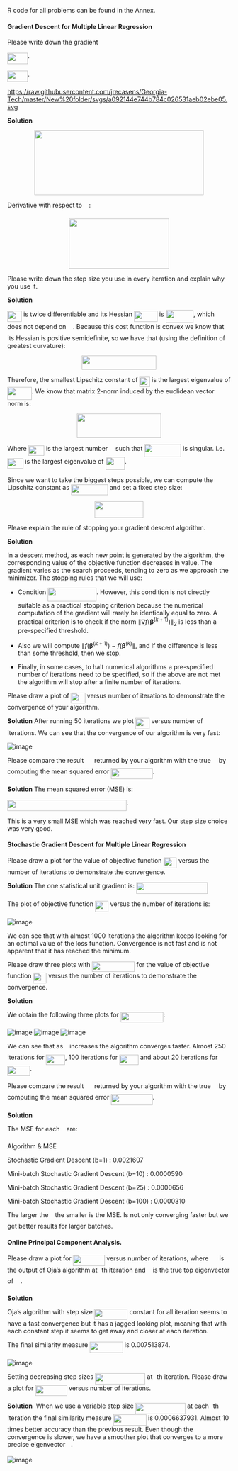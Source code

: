 R code for all problems can be found in the Annex.

#### Gradient Descent for Multiple Linear Regression

Please write down the gradient 

<img src="https://raw.githubusercontent.com/jrecasens/Georgia-Tech/master/New%20folder/svgs/a092144e744b784c026531aeb02ebe05.svg?invert_in_darkmode" align=middle width=46.08219pt height=24.6576pt/>.

<img src="https://raw.githubusercontent.com/jrecasens/Georgia-Tech/master/New%20folder/svgs/a092144e744b784c026531aeb02ebe05.svg?invert_in_darkmode" align=middle width=46.08219pt height=24.6576pt/>.

https://raw.githubusercontent.com/jrecasens/Georgia-Tech/master/New%20folder/svgs/a092144e744b784c026531aeb02ebe05.svg

**Solution**
<p align="center"><img src="https://rawgit.com/jrecasens/Georgia-Tech/master/svgs/3b97788ea3acfd0a3b5f251be3ac14fb.svg?invert_in_darkmode" align=middle width=382.70925pt height=145.89366pt/></p>

            
Derivative with respect to <img src="https://rawgit.com/jrecasens/Georgia-Tech/master/svgs/b40aa6b23d5447452eba56d9bda8960d.svg?invert_in_darkmode" align=middle width=11.40414pt height=22.83105pt/>:

<p align="center"><img src="https://rawgit.com/jrecasens/Georgia-Tech/master/svgs/8695802e37e3bf39ca2f225bddaf221c.svg?invert_in_darkmode" align=middle width=226.3107pt height=112.89366pt/></p>

Please write down the step size you use in every iteration and explain
why you use it.

**Solution**

<img src="https://rawgit.com/jrecasens/Georgia-Tech/master/svgs/19f438a01644cc2d435fe2163d646892.svg?invert_in_darkmode" align=middle width=32.38356pt height=24.6576pt/> is twice differentiable and its Hessian
<img src="https://rawgit.com/jrecasens/Georgia-Tech/master/svgs/a679eb8d25635adc30688f9b6a952db6.svg?invert_in_darkmode" align=middle width=52.68219pt height=24.73119pt/> is
<img src="https://rawgit.com/jrecasens/Georgia-Tech/master/svgs/5044ebeabfb007e62eec3bb9713af741.svg?invert_in_darkmode" align=middle width=62.636145pt height=29.1819pt/>, which does not depend on
<img src="https://rawgit.com/jrecasens/Georgia-Tech/master/svgs/b40aa6b23d5447452eba56d9bda8960d.svg?invert_in_darkmode" align=middle width=11.40414pt height=22.83105pt/>. Because this cost function is convex we know that
its Hessian is positive semidefinite, so we have that (using the
definition of greatest curvature):

<p align="center"><img src="https://rawgit.com/jrecasens/Georgia-Tech/master/svgs/ea235affbbf932987d02785336e08946.svg?invert_in_darkmode" align=middle width=167.0724pt height=32.04366pt/></p>

Therefore, the smallest Lipschitz constant of <img src="https://rawgit.com/jrecasens/Georgia-Tech/master/svgs/5eb3506cf8721a78598195593be1aa9b.svg?invert_in_darkmode" align=middle width=23.51613pt height=22.83105pt/> is the largest
eigenvalue of <img src="https://rawgit.com/jrecasens/Georgia-Tech/master/svgs/9994b16b6628d5a6677ae72bf96200e8.svg?invert_in_darkmode" align=middle width=54.799305pt height=29.1819pt/>. We know that
matrix 2-norm induced by the euclidean vector norm is:

<p align="center"><img src="https://rawgit.com/jrecasens/Georgia-Tech/master/svgs/4d905543986a1be990461643f44ae310.svg?invert_in_darkmode" align=middle width=189.6411pt height=54.49752pt/></p>

Where <img src="https://rawgit.com/jrecasens/Georgia-Tech/master/svgs/6f6886e76c2b184507dd5c86bebd73c1.svg?invert_in_darkmode" align=middle width=35.838825pt height=22.83105pt/> is the largest number <img src="https://rawgit.com/jrecasens/Georgia-Tech/master/svgs/fd8be73b54f5436a5cd2e73ba9b6bfa9.svg?invert_in_darkmode" align=middle width=9.58914pt height=22.83105pt/> such that
<img src="https://rawgit.com/jrecasens/Georgia-Tech/master/svgs/ca224eff0cba2fb696aa48272ec899da.svg?invert_in_darkmode" align=middle width=83.20488pt height=29.1819pt/> is singular.
i.e. <img src="https://rawgit.com/jrecasens/Georgia-Tech/master/svgs/6f6886e76c2b184507dd5c86bebd73c1.svg?invert_in_darkmode" align=middle width=35.838825pt height=22.83105pt/> is the largest eigenvalue of
<img src="https://rawgit.com/jrecasens/Georgia-Tech/master/svgs/c985ff35ac11fb296bbfb45ad6a587d4.svg?invert_in_darkmode" align=middle width=43.249305pt height=29.1819pt/>.

Since we want to take the biggest steps possible, we can compute the
Lipschitz constant as <img src="https://rawgit.com/jrecasens/Georgia-Tech/master/svgs/2acc0b2282ce16ae0bdf055f8e1818d7.svg?invert_in_darkmode" align=middle width=83.263785pt height=24.73119pt/> and set a
fixed step size: 

<p align="center"><img src="https://rawgit.com/jrecasens/Georgia-Tech/master/svgs/11bf157475aa7824cccf265c28b857f9.svg?invert_in_darkmode" align=middle width=109.13298pt height=36.99366pt/></p>

Please explain the rule of stopping your gradient descent algorithm.

**Solution**

In a descent method, as each new point is generated by the algorithm,
the corresponding value of the objective function decreases in value.
The gradient varies as the search proceeds, tending to zero as we
approach the minimizer.
The stopping rules that we will use:

-   Condition <img src="https://rawgit.com/jrecasens/Georgia-Tech/master/svgs/2a1c77be09c69f643d4ec3c10c0fe6e8.svg?invert_in_darkmode" align=middle width=109.986855pt height=30.46032pt/>. However,
    this condition is not directly suitable as a practical stopping
    criterion because the numerical computation of the gradient will
    rarely be identically equal to zero. A practical criterion is to
    check if the norm $\|\nabla f(\boldsymbol{{\beta}}^{(k+1)})\|_2$ is
    less than a pre-specified threshold.

-   Also we will compute
    $\|f(\boldsymbol{{\beta}}^{(k+1)}) - f(\boldsymbol{{\beta}}^{(k)}\|$,
    and if the difference is less than some threshold, then we stop.

-   Finally, in some cases, to halt numerical algorithms a pre-specified
    number of iterations need to be specified, so if the above are not
    met the algorithm will stop after a finite number of iterations.

Please draw a plot of <img src="https://rawgit.com/jrecasens/Georgia-Tech/master/svgs/19f438a01644cc2d435fe2163d646892.svg?invert_in_darkmode" align=middle width=32.38356pt height=24.6576pt/> versus number of
iterations to demonstrate the convergence of your algorithm.

**Solution**
After running 50 iterations we plot <img src="https://rawgit.com/jrecasens/Georgia-Tech/master/svgs/ded7fd9e3caee9ddd7dfb775c93bbcf3.svg?invert_in_darkmode" align=middle width=31.781475pt height=24.6576pt/> versus number of
iterations. We can see that the convergence of our algorithm is very
fast:

![image](../R/P1d_Plot)

Please compare the result <img src="https://rawgit.com/jrecasens/Georgia-Tech/master/svgs/e387e855178ab0e675692dd4a9da5edc.svg?invert_in_darkmode" align=middle width=16.033215pt height=22.83105pt/> returned by your algorithm with the
true <img src="https://rawgit.com/jrecasens/Georgia-Tech/master/svgs/8217ed3c32a785f0b5aad4055f432ad8.svg?invert_in_darkmode" align=middle width=10.16565pt height=22.83105pt/> by computing the mean squared error
<img src="https://rawgit.com/jrecasens/Georgia-Tech/master/svgs/6cfccd7ca4e66b5ff16a69bf0a6a5263.svg?invert_in_darkmode" align=middle width=93.927405pt height=24.73119pt/>.

**Solution**
The mean squared error (MSE) is:

<img src="https://rawgit.com/jrecasens/Georgia-Tech/master/svgs/4b51749b05c0df7572fa497462af56c5.svg?invert_in_darkmode" align=middle width=269.137605pt height=24.73119pt/>.

This is a very small MSE which was reached very fast. Our step size
choice was very good.

#### Stochastic Gradient Descent for Multiple Linear Regression


Please draw a plot for the value of objective function <img src="https://rawgit.com/jrecasens/Georgia-Tech/master/svgs/a333cbd1b4d2f846776de883fae2f5f1.svg?invert_in_darkmode" align=middle width=29.92407pt height=24.6576pt/> versus
the number of iterations to demonstrate the convergence.

**Solution**
The one statistical unit gradient is:
<img src="https://rawgit.com/jrecasens/Georgia-Tech/master/svgs/d7bd8aa3647b4987baefdc9ca202acd1.svg?invert_in_darkmode" align=middle width=161.291955pt height=25.8819pt/>
 

The plot of objective function <img src="https://rawgit.com/jrecasens/Georgia-Tech/master/svgs/a333cbd1b4d2f846776de883fae2f5f1.svg?invert_in_darkmode" align=middle width=29.92407pt height=24.6576pt/> versus the number of
iterations is:

![image](../R/P2_Plot1)

We can see that with almost 1000 iterations the algorithm keeps looking
for an optimal value of the loss function. Convergence is not fast and
is not apparent that it has reached the minimum.

Please draw three plots with <img src="https://rawgit.com/jrecasens/Georgia-Tech/master/svgs/53d44ced554cb6b52a05021a96bb5d55.svg?invert_in_darkmode" align=middle width=96.40719pt height=22.83105pt/> for the value of objective
function <img src="https://rawgit.com/jrecasens/Georgia-Tech/master/svgs/a333cbd1b4d2f846776de883fae2f5f1.svg?invert_in_darkmode" align=middle width=29.92407pt height=24.6576pt/> versus the number of iterations to demonstrate the
convergence.

**Solution**

We obtain the following three plots for <img src="https://rawgit.com/jrecasens/Georgia-Tech/master/svgs/53d44ced554cb6b52a05021a96bb5d55.svg?invert_in_darkmode" align=middle width=96.40719pt height=22.83105pt/>:

![image](../R/P2_Plot10) 
![image](../R/P2_Plot25)
![image](../R/P2_Plot100)

We can see that as <img src="https://rawgit.com/jrecasens/Georgia-Tech/master/svgs/4bdc8d9bcfb35e1c9bfb51fc69687dfc.svg?invert_in_darkmode" align=middle width=7.0548555pt height=22.83105pt/> increases the algorithm converges faster. Almost
250 iterations for <img src="https://rawgit.com/jrecasens/Georgia-Tech/master/svgs/7db7f7e73e60c422dd021d31b5e5d673.svg?invert_in_darkmode" align=middle width=42.878715pt height=22.83105pt/>, 100 iterations for <img src="https://rawgit.com/jrecasens/Georgia-Tech/master/svgs/46e2ede37887084895560b57252748a3.svg?invert_in_darkmode" align=middle width=42.878715pt height=22.83105pt/> and about 20
iterations for <img src="https://rawgit.com/jrecasens/Georgia-Tech/master/svgs/01c68b782233f7c21f731ee734f7c74e.svg?invert_in_darkmode" align=middle width=51.09786pt height=22.83105pt/>.

Please compare the result <img src="https://rawgit.com/jrecasens/Georgia-Tech/master/svgs/e387e855178ab0e675692dd4a9da5edc.svg?invert_in_darkmode" align=middle width=16.033215pt height=22.83105pt/> returned by your algorithm with the
true <img src="https://rawgit.com/jrecasens/Georgia-Tech/master/svgs/8217ed3c32a785f0b5aad4055f432ad8.svg?invert_in_darkmode" align=middle width=10.16565pt height=22.83105pt/> by computing the mean squared error
<img src="https://rawgit.com/jrecasens/Georgia-Tech/master/svgs/6cfccd7ca4e66b5ff16a69bf0a6a5263.svg?invert_in_darkmode" align=middle width=93.927405pt height=24.73119pt/>.

**Solution**

The MSE for each <img src="https://rawgit.com/jrecasens/Georgia-Tech/master/svgs/4bdc8d9bcfb35e1c9bfb51fc69687dfc.svg?invert_in_darkmode" align=middle width=7.0548555pt height=22.83105pt/> are:

Algorithm & MSE

Stochastic Gradient Descent (b=1) : 0.0021607

Mini-batch Stochastic Gradient Descent (b=10) : 0.0000590

Mini-batch Stochastic Gradient Descent (b=25) : 0.0000656

Mini-batch Stochastic Gradient Descent (b=100) : 0.0000310

The larger the <img src="https://rawgit.com/jrecasens/Georgia-Tech/master/svgs/4bdc8d9bcfb35e1c9bfb51fc69687dfc.svg?invert_in_darkmode" align=middle width=7.0548555pt height=22.83105pt/> the smaller is the MSE. Is not only converging faster
but we get better results for larger batches.

#### Online Principal Component Analysis.


Please draw a plot for <img src="https://rawgit.com/jrecasens/Georgia-Tech/master/svgs/6bf4a9ee6dec96d14ae4a65878b73df8.svg?invert_in_darkmode" align=middle width=71.549115pt height=24.6576pt/> versus number of iterations, where
<img src="https://rawgit.com/jrecasens/Georgia-Tech/master/svgs/c2a29561d89e139b3c7bffe51570c3ce.svg?invert_in_darkmode" align=middle width=16.41948pt height=14.15535pt/> is the output of Oja’s algorithm at <img src="https://rawgit.com/jrecasens/Georgia-Tech/master/svgs/77a3b857d53fb44e33b53e4c8b68351a.svg?invert_in_darkmode" align=middle width=5.663295pt height=21.68298pt/>th iteration and <img src="https://rawgit.com/jrecasens/Georgia-Tech/master/svgs/6c4adbc36120d62b98deef2a20d5d303.svg?invert_in_darkmode" align=middle width=8.55789pt height=14.15535pt/> is the
true top eigenvector of <img src="https://rawgit.com/jrecasens/Georgia-Tech/master/svgs/813cd865c037c89fcdc609b25c465a05.svg?invert_in_darkmode" align=middle width=11.872245pt height=22.46574pt/>.

**Solution**

Oja’s algorithm with step size <img src="https://rawgit.com/jrecasens/Georgia-Tech/master/svgs/9589854bc602818abe7e675f2b4fe3af.svg?invert_in_darkmode" align=middle width=75.24363pt height=24.6576pt/> constant for all
iteration seems to have a fast convergence but it has a jagged looking
plot, meaning that with each constant step it seems to get away and
closer at each iteration.

The final similarity measure <img src="https://rawgit.com/jrecasens/Georgia-Tech/master/svgs/98a8470efd8ac57373ee8ba762c3dbac.svg?invert_in_darkmode" align=middle width=74.849115pt height=24.6576pt/> is 0.007513874.

![image](../R/P3_Plota)

Setting decreasing step sizes <img src="https://rawgit.com/jrecasens/Georgia-Tech/master/svgs/c0e8998d58453399064b8005c52bdbce.svg?invert_in_darkmode" align=middle width=113.0778pt height=24.6576pt/> at <img src="https://rawgit.com/jrecasens/Georgia-Tech/master/svgs/77a3b857d53fb44e33b53e4c8b68351a.svg?invert_in_darkmode" align=middle width=5.663295pt height=21.68298pt/>th iteration.
Please draw a plot for <img src="https://rawgit.com/jrecasens/Georgia-Tech/master/svgs/6bf4a9ee6dec96d14ae4a65878b73df8.svg?invert_in_darkmode" align=middle width=71.549115pt height=24.6576pt/> versus number of iterations.

**Solution** 
When we use a variable step size <img src="https://rawgit.com/jrecasens/Georgia-Tech/master/svgs/c0e8998d58453399064b8005c52bdbce.svg?invert_in_darkmode" align=middle width=113.0778pt height=24.6576pt/> at each <img src="https://rawgit.com/jrecasens/Georgia-Tech/master/svgs/77a3b857d53fb44e33b53e4c8b68351a.svg?invert_in_darkmode" align=middle width=5.663295pt height=21.68298pt/>th
iteration the final similarity measure <img src="https://rawgit.com/jrecasens/Georgia-Tech/master/svgs/98a8470efd8ac57373ee8ba762c3dbac.svg?invert_in_darkmode" align=middle width=74.849115pt height=24.6576pt/> is 0.0006637931.
Almost 10 times better accuracy than the previous result. Even though
the convergence is slower, we have a smoother plot that converges to a
more precise eigenvector <img src="https://rawgit.com/jrecasens/Georgia-Tech/master/svgs/6c4adbc36120d62b98deef2a20d5d303.svg?invert_in_darkmode" align=middle width=8.55789pt height=14.15535pt/>.

![image](../R/P3_Plotb)
